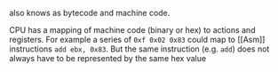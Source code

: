 also knows as bytecode and machine code.

CPU has a mapping of machine code (binary or hex)  to actions and registers.
For example a series of `0xf 0x02 0x83` could map to [[Asm]] instructions `add ebx, 0x83`.
But the same instruction (e.g. `add`) does not always have to be represented by the same hex value
